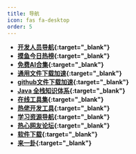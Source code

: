 ```yaml
---
title: 导航
icon: fas fa-desktop
order: 5
---
```


- **[开发人员导航](http://cxy521.com/){:target="_blank"}**
- **[摸鱼今日热榜](https://tophub.today/){:target="_blank"}**
- **[免费AI合集](https://www.laogou717.com/){:target="_blank"}**
- **[通用文件下载加速](https://dl.tangyuewei.com/){:target="_blank"}**
- **[github文件下载加速](https://gh.tangyuewei.com/){:target="_blank"}**
- **[Java 全栈知识体系](https://pdai.tech/){:target="_blank"}**
- **[在线工具集](https://tool.lu/){:target="_blank"}**
- **[热佬开发工具](https://jetbra.in/s){:target="_blank"}**
- **[学习资源导航](https://tuostudy.upnb.top/){:target="_blank"}**
- **[热心网友论坛](https://linux.do/){:target="_blank"}**
- **[软件下载](https://www.jb51.net/){:target="_blank"}**
- **[来一卦](https://tangyuewei.com/laiyigua/){:target="_blank"}**

